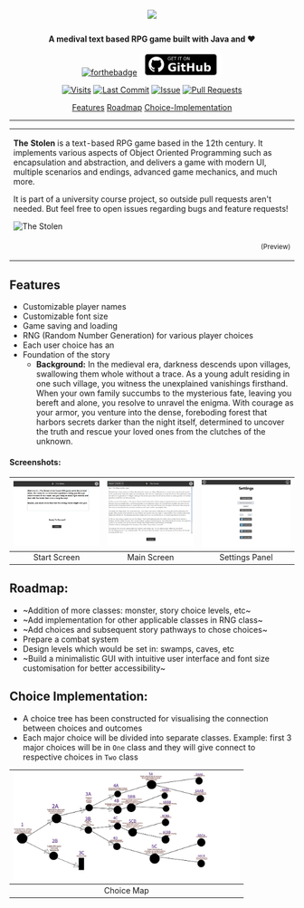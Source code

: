 <h1 align="center">
  <br>
  <a href=""><img src="https://raw.githubusercontent.com/Rafee-M/TheYoungWitcher/main/docs/images/logo/logo-banner small.png" crossorigin></a>
</h1>

<h4 align="center"> A medival text based RPG game built with Java and ❤</h4>

<div align="center">
  
[![forthebadge](https://forthebadge.com/images/badges/made-with-java.svg)](https://github.com/Rafee-M/TheYoungWitcher)
[<img src= "docs/images/logo/get-it-on-github(1).png" alt="Download from GitHub" height="38">](https://github.com/Rafee-M/TheStolen/releases/tag/v0.0.1)

   [![Visits](https://img.shields.io/badge/dynamic/json?url=https%3A%2F%2Fhits.dwyl.com%2FRafee-M%2FTheYoungWitcher.json&query=%24.message&style=flat&logo=github&label=visits&color=brightgreen)]()
   [![Last Commit](https://img.shields.io/github/last-commit/Rafee-M/TheYoungWitcher.svg?style=flat&logo=github&logoColor=white)](https://github.com/Rafee-M/TheYoungWitcher/commits/main)
   [![Issue](https://img.shields.io/github/issues-raw/Rafee-M/TheYoungWitcher.svg?style=flat&logo=github&logoColor=white)](https://github.com/Rafee-M/TheYoungWitcher/issues)
   [![Pull Requests](https://img.shields.io/github/issues-pr-raw/Rafee-M/TheYoungWitcher.svg?style=flat&logo=github&logoColor=white)](https://github.com/Rafee-M/TheYoungWitcher/pulls)
</p>

<p align="center">
  <a href="#features">Features</a>
  <a href="#roadmap">Roadmap</a>
  <a href="#choice-implementation">Choice-Implementation</a>
</p>

</div>

---

<table>
<tr>
<td>
  
**The Stolen** is a text-based RPG game based in the 12th century. It implements various aspects of Object Oriented Programming such as encapsulation and abstraction, and delivers a game with modern UI, multiple scenarios and endings, advanced game mechanics, and much more.

It is part of a university course project, so outside pull requests aren't needed. But feel free to open issues regarding bugs and feature requests!

![The Stolen](https://raw.githubusercontent.com/Rafee-M/TheYoungWitcher/main/docs/images/logo/code-preview.png)
<p align="right">
<sub>(Preview)</sub>
</p>

</td>
</tr>
</table>


## Features
- Customizable player names
- Customizable font size
- Game saving and loading
- RNG (Random Number Generation) for various player choices
- Each user choice has an 
- Foundation of the story
   - **Background:** In the medieval era, darkness descends upon villages, swallowing them whole without a trace. As a young adult residing in one such village, you witness the unexplained vanishings firsthand. When your own family succumbs to the mysterious fate, leaving you bereft and alone, you resolve to unravel the enigma. With courage as your armor, you venture into the dense, foreboding forest that harbors secrets darker than the night itself, determined to uncover the truth and rescue your loved ones from the clutches of the unknown.
 
#### Screenshots:
 | <img src="docs/images/screenshots/StartingScreen.png" width="350"/> | <img src="docs/images/screenshots/MainScreen.png" width="350"/> | <img src="docs/images/screenshots/SettingsPanel.png" width="350"/> |
| :--: | :--: | :--: |
|Start Screen|Main Screen|Settings Panel|

## Roadmap:
- ~Addition of more classes: monster, story choice levels, etc~
- ~Add implementation for other applicable classes in RNG class~
- ~Add choices and subsequent story pathways to chose choices~
- Prepare a combat system
- Design levels which would be set in: swamps, caves, etc
- ~Build a minimalistic GUI with intuitive user interface and font size customisation for better accessibility~

## Choice Implementation:
- A choice tree has been constructed for visualising the connection between choices and outcomes
- Each major choice will be divided into separate classes. Example: first 3 major choices will be in `One` class and they will give connect to respective choices in `Two` class
  
| <img src="docs/images/info/Choice-Map.png" width="400"/> |
| :--: |
|Choice Map|
